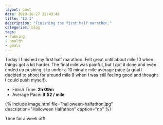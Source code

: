```yaml
---
layout: post
date: 2019-10-27 22:43:45
title: "13.1"
description: "Finishing the first half marathon."
categories: blog
tags:
- running
- health
- goals
---
```


Today I finished my first half marathon. Felt great until about mile 10 when things got a lot harder. The final mile was painful, but I got it done and even ended up pushing it to under a 10 minute mile average pace (a goal I decided to shoot for around mile 8 when I was still feeling good and thought I could push myself).

* Finish Time: **2h 09m**
* Average Pace: **9:52 / mile**

{% include image.html file="halloween-halfathon.jpg" description="Halloween Halfathon" caption="no" %}

Time for a week off!
